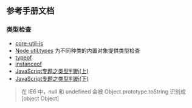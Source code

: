 
## 参考手册文档

### 类型检查
- [core-util-is](https://github.com/isaacs/core-util-is)
- [Node util.types](http://nodejs.cn/api-v16/util.html#utiltypes) 为不同种类的内置对象提供类型检查
- [typeof](https://developer.mozilla.org/zh-CN/docs/Web/JavaScript/Reference/Operators/typeof)
- [instanceof](https://developer.mozilla.org/zh-CN/docs/Web/JavaScript/Reference/Operators/instanceof)
- [JavaScript专题之类型判断(上)](https://github.com/mqyqingfeng/Blog/issues/28)
- [JavaScript专题之类型判断(下)](https://github.com/mqyqingfeng/Blog/issues/30)

> 在 IE6 中，null 和 undefined 会被 Object.prototype.toString 识别成 [object Object]
